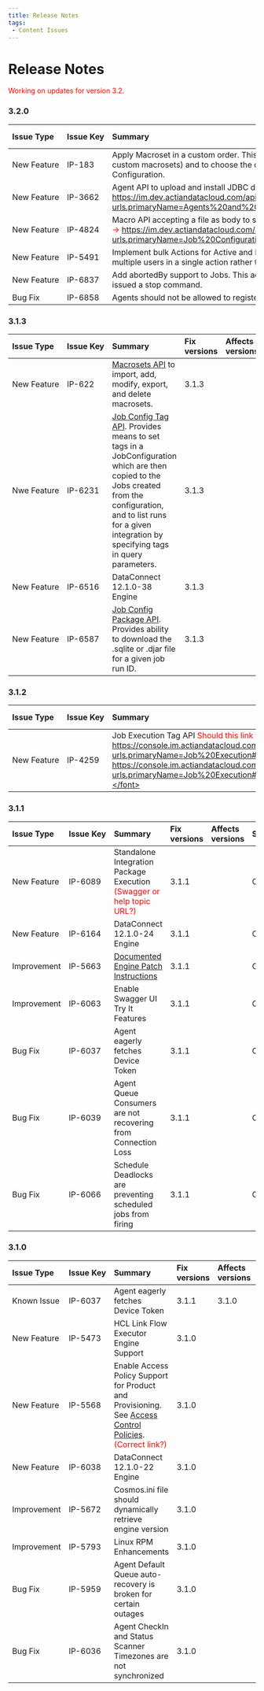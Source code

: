 ```yaml
---
title: Release Notes
tags:
 - Content Issues
---
```

# Release Notes

<font color="red">
Working on updates for version 3.2.
</font>

### 3.2.0

| Issue&nbsp;Type | Issue&nbsp;Key | Summary | Fix versions | Affects versions | Status |
|:---|:---|:---|:---|:---|:---|
| New&nbsp;Feature | IP-183 | Apply Macroset in a custom order. This allows the user to select n number of macrosets (global, user, custom macrosets) and to choose the order in which to apply the macrosets on a Template or Configuration. | 3.2.0 |  | Completed 
| New Feature | IP-3662 | Agent API to upload and install JDBC drivers. <font color="red">Add Swagger link when available. Currently in Dev -> https://im.dev.actiandatacloud.com/apidocs/?urls.primaryName=Agents%20and%20Devices#/Agent/uploadDriverFile</font> | 3.2.0 |  | Completed |
| New&nbsp;Feature | IP-4824 | Macro API accepting a file as body to store as value. <font color="red">Add Swagger link when available. Currently in Dev -> https://im.dev.actiandatacloud.com/apidocs/?urls.primaryName=Job%20Configuration#/Job%20Config%20Macros/createJobConfigMacroFromFile</font> | 3.2.0 |  | Completed |
| New Feature | IP-5491 | Implement bulk Actions for Active and Inactive users. This allows admins to activate or deactivate multiple users in a single action rather than one-by-one. <font color="red">Not seeing any UI changes for this in Dev.</font>| 3.2.0 |  | Completed |
| New Feature | IP-6837 | Add abortedBy support to Jobs. This adds a stoppedBy property to JobResponse to track the user who issued a stop command. | 3.2.0 |  | Completed |
| Bug Fix | IP-6858 | Agents should not be allowed to register with internal ip address. | 3.2.0 |  | Completed |


### 3.1.3

| Issue&nbsp;Type | Issue&nbsp;Key | Summary | Fix versions | Affects versions | Status |
|:---|:---|:---|:---|:---|:---|
| New&nbsp;Feature | IP-622 | [Macrosets API](https://console.im.actiandatacloud.com/apidocs/#/MacroSets) to import, add, modify, export, and delete macrosets. | 3.1.3 |  | Completed |
| Nwe Feature | IP-6231 | [Job Config Tag API](https://console.im.actiandatacloud.com/apidocs/?urls.primaryName=Job%20Configuration#/Job%20Config%20Tags). Provides means to set tags in a JobConfiguration which are then copied to the Jobs created from the configuration, and to list runs for a given integration by specifying tags in query parameters. | 3.1.3 |  | Completed |
| New Feature | IP-6516 | DataConnect 12.1.0-38 Engine | 3.1.3 |  | Completed |
| New Feature | IP-6587 | [Job Config Package API](https://console.im.actiandatacloud.com/apidocs/?urls.primaryName=Job%20Execution#/Job/getJobPackage). Provides ability to download the .sqlite or .djar file for a given job run ID. | 3.1.3 |  | Completed |

### 3.1.2

| Issue Type | Issue&nbsp;Key | Summary | Fix versions | Affects versions | Status |
|:---|:---|:---|:---|:---|:---|
| New&nbsp;Feature | IP-4259 | Job Execution Tag API <font color="red">Should this link to https://console.im.actiandatacloud.com/apidocs/?urls.primaryName=Job%20Execution#/Job/runPackage or https://console.im.actiandatacloud.com/apidocs/?urls.primaryName=Job%20Execution#/Job/runJobConfig?</font> | 3.1.2 |  | Completed |

### 3.1.1

| Issue Type | Issue&nbsp;Key | Summary | Fix versions | Affects versions | Status |
|:---|:---|:---|:---|:---|:---|
| New Feature | IP-6089 | Standalone Integration Package Execution <font color="red">(Swagger or help topic URL?)</font> | 3.1.1 |  | Completed |
| New Feature | IP-6164 | DataConnect 12.1.0-24 Engine | 3.1.1 |  | Completed |
| Improvement | IP-5663 | [Documented Engine Patch Instructions](./integration-manager/admin/server-administration/integration-engines)   | 3.1.1 |  | Completed |
| Improvement | IP-6063 | Enable Swagger UI Try It Features | 3.1.1 |  | Completed |
| Bug Fix | IP-6037 | Agent eagerly fetches Device Token | 3.1.1 |  | Completed |
| Bug Fix | IP-6039 | Agent Queue Consumers are not recovering from Connection Loss | 3.1.1 |  | Completed |
| Bug Fix | IP-6066 | Schedule Deadlocks are preventing scheduled jobs from firing | 3.1.1 |  | Completed |

### 3.1.0

| Issue Type | Issue&nbsp;Key | Summary | Fix versions | Affects versions | Status |
|:---|:---|:---|:---|:---|:---|
| Known Issue | IP-6037 | Agent eagerly fetches Device Token | 3.1.1 | 3.1.0 | Open |
| New Feature | IP-5473 | HCL Link Flow Executor Engine Support | 3.1.0 |  | Completed |
| New Feature | IP-5568 | Enable Access Policy Support for Product and Provisioning. See [Access Control Policies](./integration-manager/admin/access-control/access-control-polices). <font color="red">(Correct link?)</font> | 3.1.0 |  | Completed |
| New Feature | IP-6038 | DataConnect 12.1.0-22 Engine | 3.1.0 |  | Completed |
| Improvement | IP-5672 | Cosmos.ini file should dynamically retrieve engine version | 3.1.0 |  | Completed |
| Improvement | IP-5793 | Linux RPM Enhancements | 3.1.0 |  | Completed |
| Bug Fix     | IP-5959 | Agent Default Queue auto-recovery is broken for certain outages | 3.1.0 |  | Completed |
| Bug Fix     | IP-6036 | Agent CheckIn and Status Scanner Timezones are not synchronized | 3.1.0 |  | Completed |
